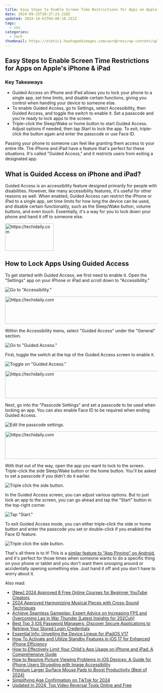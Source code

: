 ```yaml
---
title: Easy Steps to Enable Screen Time Restrictions for Apps on Apple's iPhone & iPad
date: 2024-09-25T10:37:23.210Z
updated: 2024-10-01T04:00:10.231Z
tags:
  - ios
categories:
  - tech
thumbnail: https://static1.howtogeekimages.com/wordpress/wp-content/uploads/2023/08/iphone-browser.jpg
---
```


## Easy Steps to Enable Screen Time Restrictions for Apps on Apple's iPhone & iPad

### Key Takeaways

* Guided Access on iPhone and iPad allows you to lock your phone to a single app, set time limits, and disable certain functions, giving you control when handing your device to someone else.
* To enable Guided Access, go to Settings, select Accessibility, then Guided Access, and toggle the switch to enable it. Set a passcode and you're ready to lock apps to the screen.
* Triple-click the Sleep/Wake or home button to start Guided Access. Adjust options if needed, then tap Start to lock the app. To exit, triple-click the button again and enter the passcode or use Face ID.

 Passing your phone to someone can feel like granting them access to your entire life. The iPhone and iPad have a feature that's perfect for these situations. It's called "Guided Access," and it restricts users from exiting a designated app.

##  What is Guided Access on iPhone and iPad?

 Guided Access is an accessibility feature designed primarily for people with disabilities. However, like many accessibility features, it's useful for other reasons as well. When enabled, Guided Access can restrict the iPhone or iPad to a single app, set time limits for how long the device can be used, and disable certain functionality, such as the Sleep/Wake button, volume buttons, and even touch. Essentially, it's a way for you to lock down your phone and hand it off to someone else.

<!-- affiliate ads begin -->
<a href="https://malaysia-healthcare-travel-council.pxf.io/c/5597632/1576474/17382" target="_top" id="1576474">
  <img src="//a.impactradius-go.com/display-ad/17382-1576474" border="0" alt="https://techidaily.com" width="160" height="90"/>
</a>
<img height="0" width="0" src="https://malaysia-healthcare-travel-council.pxf.io/i/5597632/1576474/17382" style="position:absolute;visibility:hidden;" border="0" />
<!-- affiliate ads end -->

##  How to Lock Apps Using Guided Access

 To get started with Guided Access, we first need to enable it. Open the "Settings" app on your iPhone or iPad and scroll down to "Accessibility."

![Go to "Accessibility."](https://static1.howtogeekimages.com/wordpress/wp-content/uploads/2023/08/img_0356.PNG) 

<!-- affiliate ads begin -->
<a href="https://appsumo.8odi.net/c/5597632/2123735/7443" target="_top" id="2123735">
  <img src="//a.impactradius-go.com/display-ad/7443-2123735" border="0" alt="https://techidaily.com" width="600" height="90"/>
</a>
<img height="0" width="0" src="https://appsumo.8odi.net/i/5597632/2123735/7443" style="position:absolute;visibility:hidden;" border="0" />
<!-- affiliate ads end -->

 Within the Accessibility menu, select "Guided Access" under the "General" section.

![Go to "Guided Access."](https://static1.howtogeekimages.com/wordpress/wp-content/uploads/2023/08/img_0357.PNG) 

 First, toggle the switch at the top of the Guided Access screen to enable it.

![Toggle on "Guided Access."](https://static1.howtogeekimages.com/wordpress/wp-content/uploads/2023/08/img_0358.PNG) 

<!-- affiliate ads begin -->
<a href="https://appsumo.8odi.net/c/5597632/2100530/7443" target="_top" id="2100530">
  <img src="//a.impactradius-go.com/display-ad/7443-2100530" border="0" alt="https://techidaily.com" width="728" height="90"/>
</a>
<img height="0" width="0" src="https://appsumo.8odi.net/i/5597632/2100530/7443" style="position:absolute;visibility:hidden;" border="0" />
<!-- affiliate ads end -->

 Next, go into the "Passcode Settings" and set a passcode to be used when locking an app. You can also enable Face ID to be required when ending Guided Access.

![Edit the passcode settings.](https://static1.howtogeekimages.com/wordpress/wp-content/uploads/2023/08/img_0359.PNG) 

<!-- affiliate ads begin -->
<a href="https://aligracehair.sjv.io/c/5597632/2087253/19272" target="_top" id="2087253">
  <img src="//a.impactradius-go.com/display-ad/19272-2087253" border="0" alt="https://techidaily.com" width="728" height="90"/>
</a>
<img height="0" width="0" src="https://aligracehair.sjv.io/i/5597632/2087253/19272" style="position:absolute;visibility:hidden;" border="0" />
<!-- affiliate ads end -->

 With that out of the way, open the app you want to lock to the screen. Triple-click the side Sleep/Wake button or the home button. You'll be asked to set a passcode if you didn't do it earlier.

![Triple click the side button.](https://static1.howtogeekimages.com/wordpress/wp-content/uploads/2023/08/2023-08-23_15-19-19-1.png) 

 In the Guided Access screen, you can adjust various options. But to just lock an app to the screen, you can go ahead and tap the "Start" button in the top-right corner.

![Tap "Start."](https://static1.howtogeekimages.com/wordpress/wp-content/uploads/2023/08/pxl_20230823_190624443-2.jpg) 

 To exit Guided Access mode, you can either triple-click the side or home button and enter the passcode you set or double-click if you enabled the Face ID feature.

![Triple click the side button.](https://static1.howtogeekimages.com/wordpress/wp-content/uploads/2023/08/2023-08-23_15-19-19-1.png) 

 That's all there is to it! This is a [similar feature to "App Pinning" on Android](https://youtube-videos.techidaily.com/choosing-streaming-giants-vimeo-youtube-or-dailymotion-for-2024/), and it's perfect for those times when someone wants to do a specific thing on your phone or tablet and you don't want them snooping around or accidentally opening something else. Just hand it off and you don't have to worry about it.

<ins class="adsbygoogle"
     style="display:block"
     data-ad-format="autorelaxed"
     data-ad-client="ca-pub-7571918770474297"
     data-ad-slot="1223367746"></ins>

<ins class="adsbygoogle"
     style="display:block"
     data-ad-client="ca-pub-7571918770474297"
     data-ad-slot="8358498916"
     data-ad-format="auto"
     data-full-width-responsive="true"></ins>

<span class="atpl-alsoreadstyle">Also read:</span>
<div><ul>
<li><a href="https://eaxpv-info.techidaily.com/new-2024-approved-8-free-online-courses-for-beginner-youtube-creators/"><u>[New] 2024 Approved 8 Free Online Courses for Beginner YouTube Creators</u></a></li>
<li><a href="https://some-knowledge.techidaily.com/2024-approved-harmonizing-musical-pieces-with-cross-sound-techniques/"><u>2024 Approved Harmonizing Musical Pieces with Cross-Sound Techniques</u></a></li>
<li><a href="https://win-answers.techidaily.com/achieve-seamless-gameplay-expert-advice-on-increasing-fps-and-overcoming-lag-in-war-thunder-latest-insights-for-202cuh/"><u>Achieve Seamless Gameplay: Expert Advice on Increasing FPS and Overcoming Lag in War Thunder [Latest Insights for 202Cuh]</u></a></li>
<li><a href="https://os-tips.techidaily.com/best-top-3-ios-password-managers-discover-secure-applications-to-retrieve-your-stored-login-credentials/"><u>Best Top 3 iOS Password Managers: Discover Secure Applications to Retrieve Your Stored Login Credentials</u></a></li>
<li><a href="https://os-tips.techidaily.com/essential-info-unveiling-the-device-lineup-for-ipados-v17/"><u>Essential Info: Unveiling the Device Lineup for iPadOS V17</u></a></li>
<li><a href="https://os-tips.techidaily.com/how-to-activate-and-utilize-standby-features-in-ios-17-for-enhanced-iphone-efficiency/"><u>How To Activate and Utilize Standby Features in iOS 17 for Enhanced iPhone Efficiency</u></a></li>
<li><a href="https://os-tips.techidaily.com/how-to-effectively-limit-your-childs-app-usage-on-iphone-and-ipad-a-comprehensive-guide/"><u>How to Effectively Limit Your Child's App Usage on iPhone and iPad: A Comprehensive Guide</u></a></li>
<li><a href="https://os-tips.techidaily.com/how-to-resolve-picture-viewing-problems-in-ios-devices-a-guide-for-iphone-users-struggling-with-image-accessibility/"><u>How to Resolve Picture Viewing Problems in iOS Devices: A Guide for iPhone Users Struggling with Image Accessibility</u></a></li>
<li><a href="https://buynow-tips.techidaily.com/premium-larger-surface-mouse-pads-to-boost-productivity-best-of-2024/"><u>Premium Larger Surface Mouse Pads to Boost Productivity (Best of 2024)</u></a></li>
<li><a href="https://extra-guidance.techidaily.com/simplifying-age-confirmation-on-tiktok-for-2024/"><u>Simplifying Age Confirmation on TikTok for 2024</u></a></li>
<li><a href="https://smart-video-creator.techidaily.com/updated-in-2024-top-video-reversal-tools-online-and-free/"><u>Updated In 2024, Top Video Reversal Tools Online and Free</u></a></li>
</ul></div>

